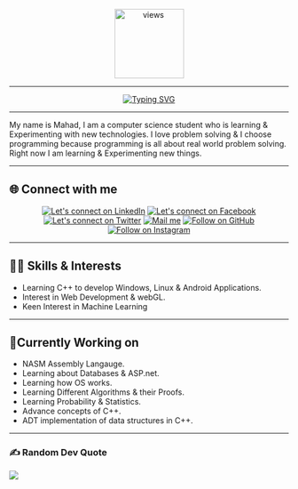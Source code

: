 <p align="middle">
<a href="https://github.com/MahadMuhammad"><img alt="views" title="Github views" src="https://komarev.com/ghpvc/?username=DrMahad&style=flat-circle" width="125"/></a>

---

<p align="middle">
<a href="https://git.io/typing-svg"><img src="https://readme-typing-svg.demolab.com?font=Roboto&size=45&pause=1000&color=000000&background=FFFFFF&center=true&vCenter=true&width=500&lines=Hey+there%2C+I+am+Mahad" alt="Typing SVG" /></a>

---
My name is Mahad, I am a computer science student who is learning & Experimenting with new technologies. I love problem solving & I choose programming because programming is all about real world problem solving. Right now I am learning & Experimenting new things.


---

 <p>
      <h2 align="middl">🌐 Connect with me</h2>
<p align="middle">
  <a href="https://www.linkedin.com/in/mmahad/"><img title="Let's connect on LinkedIn" src="https://img.shields.io/badge/LinkedIn-0077B5?style=for-the-badge&logo=linkedin&logoColor=white"/></a>
  <a href="https://www.facebook.com/MAHADxP/"><img title="Let's connect on Facebook" src="https://img.shields.io/badge/Facebook-1877F2?style=for-the-badge&logo=facebook&logoColor=white"/></a>
  <a href="https://twitter.com/_mmahad"><img title="Let's connect on Twitter" src="https://img.shields.io/badge/Twitter-1DA1F2?style=for-the-badge&logo=twitter&logoColor=white"/></a>
  <a href="mailto:mahadtxt@gmail.com"><img title="Mail me" src="https://img.shields.io/badge/Gmail-D14836?style=for-the-badge&logo=gmail&logoColor=white"/></a>
  <a href="https://github.com/MahadMuhammad"><img title="Follow on GitHub" src="https://img.shields.io/badge/GitHub-100000?style=for-the-badge&logo=github&logoColor=white"/></a>
  <a href="https://www.instagram.com/mmahad._"><img title="Follow on Instagram" src="https://img.shields.io/badge/Instagram-E4405F?style=for-the-badge&logo=instagram&logoColor=white"/></a>
</p>

---

## 👨‍💻 Skills & Interests

- Learning C++ to develop Windows, Linux & Android Applications.
- Interest in Web Development & webGL.
- Keen Interest in Machine Learning

---

## 🤔Currently Working on
- NASM Assembly Langauge.
- Learning about Databases & ASP.net.
- Learning how OS works.
- Learning Different Algorithms & their Proofs.
- Learning Probability & Statistics.
- Advance concepts of C++.
- ADT implementation of data structures in C++.

---


### ✍️ Random Dev Quote
![](https://quotes-github-readme.vercel.app/api?type=horizontal&theme=radical)

